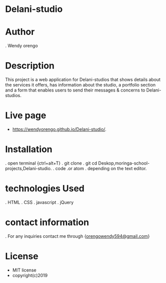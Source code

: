# Delani-studio

# Author
. Wendy orengo

# Description
This project is a web application for Delani-studios that shows details about the services it offers, has information about the studio, a portfolio section and a form that enables users to send their messages & concerns to Delani-studios.

# Live page
- https://wendyorengo.github.io/Delani-studio/.

# Installation
. open terminal {ctrl+alt+T}
. git clone 
. git cd Deskop,moringa-school-projects,Delani-studio.
. code .or atom . depending on the text editor.

# technologies Used
. HTML
. CSS
. javascript
. jQuery

# contact information
. For any inquiries contact me through {orengowendy594@gmail.com}

# License
- MIT license
- copyright(c)2019